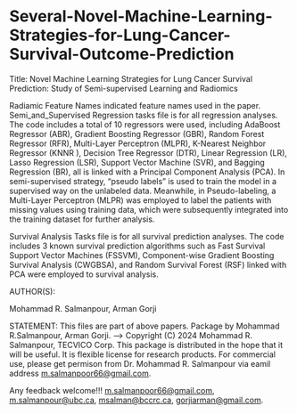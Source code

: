 # Several-Novel-Machine-Learning-Strategies-for-Lung-Cancer-Survival-Outcome-Prediction


Title: Novel Machine Learning Strategies for Lung Cancer Survival Prediction: Study of Semi-supervised Learning and Radiomics

Radiamic Feature Names indicated feature names used in the paper. Semi_and_Supervised Regression tasks file is for all regression analyses. The code includes a total of 10 regressors were used, including AdaBoost Regressor (ABR), Gradient Boosting Regressor (GBR), Random Forest Regressor (RFR), Multi-Layer Perceptron (MLPR), K-Nearest Neighbor Regressor (KNNR ), Decision Tree Regressor (DTR), Linear Regression (LR), Lasso Regression (LSR), Support Vector Machine (SVR), and Bagging Regression (BR), all is linked with a Principal Component Analysis (PCA). In semi-supervised strategy, “pseudo labels” is used to train the model in a supervised way on the unlabeled data. Meanwhile, in Pseudo-labeling, a Multi-Layer Perceptron (MLPR) was employed to label the patients with missing values using training data, which were subsequently integrated into the training dataset for further analysis.

Survival Analysis Tasks file is for all survival prediction analyses. The code includes 3 known survival prediction algorithms such as Fast Survival Support Vector Machines (FSSVM), Component-wise Gradient Boosting Survival Analysis (CWGBSA), and Random Survival Forest (RSF) linked with PCA were employed to survival analysis.

AUTHOR(S):

Mohammad R. Salmanpour, Arman Gorji 

STATEMENT: This files are part of above papers. Package by Mohammad R.Salmanpour, Arman Gorji. --> Copyright (C) 2024 Mohammad R. Salmanpour, TECVICO Corp. This package is distributed in the hope that it will be useful. It is flexible license for research products. For commercial use, please get permison from Dr. Mohammad R. Salmanpour via eamil address m.salmanpoor66@gmail.com.

Any feedback welcome!!! m.salmanpoor66@gmail.com, m.salmanpour@ubc.ca, msalman@bccrc.ca, gorjiarman@gmail.com. 
